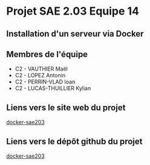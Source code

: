 # Projet SAE 2.03 Equipe 14  

## Installation d'un serveur via Docker  

## Membres de l'équipe  
* C2 - VAUTHIER Maël  
* C2 - LOPEZ Antonin  
* C2 - PERRIN-VLAD Ioan  
* C2 - LUCAS-THUILLIER Kylian  


## Liens vers le site web du projet  
[docker-sae203](https://antoninlopez.github.io/docker-sae203/)

## Liens vers le dépôt github du projet  
[docker-sae203](https://github.com/antoninlopez/docker-sae203/)